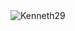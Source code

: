 <!-- [![Kenneth-29's GitHub stats](https://github-readme-stats.vercel.app/api?username=Kenneth-29)](https://github.com/Kenneth-29/github-readme-stats) -->

 <img align="left" src="https://github-readme-stats.vercel.app/api?username=Kenneth-29&show_icons=true&theme=gotham" alt="Kenneth29" />


<!-- [![Top Langs](https://github-readme-stats.vercel.app/api/top-langs/?username=Kenneth-29&exclude_repo=github-readme-stats,Kenneth-29.github.io)](https://github.com/Kenneth-29/github-readme-stats) -->





<!-- Renowned Java and Dart developer 😄 -->



<!--
**Kenneth-29/Kenneth-29** is a ✨ _special_ ✨ repository because its `README.md` (this file) appears on your GitHub profile.

Here are some ideas to get you started:

- 🔭 I’m currently working on ...
- 🌱 I’m currently learning ...
- 👯 I’m looking to collaborate on ...
- 🤔 I’m looking for help with ...
- 💬 Ask me about ...
- 📫 How to reach me: ...
- 😄 Pronouns: ...
- ⚡ Fun fact: ...
-->
